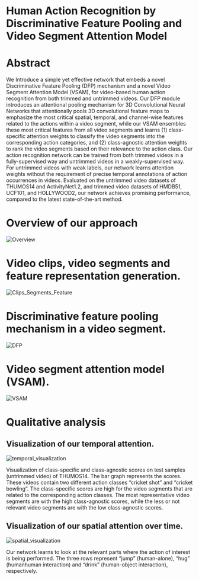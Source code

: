 # Human Action Recognition by Discriminative Feature Pooling and Video Segment Attention Model
# Abstract
We Introduce a simple yet effective network that embeds a novel Discriminative Feature Pooling (DFP) mechanism and a novel Video Segment Attention Model (VSAM), for video-based human action recognition from both trimmed and untrimmed videos. Our DFP module introduces an attentional pooling mechanism for 3D Convolutional Neural Networks that attentionally pools 3D convolutional feature maps to emphasize the most critical spatial, temporal, and channel-wise features related to the actions within a video segment, while our VSAM ensembles these most critical features from all video segments and learns (1) class-specific attention weights to classify the video segments into the corresponding action categories, and (2) class-agnostic attention weights to rank the video segments based on their relevance to the action class. Our action recognition network can be trained from both trimmed videos in a fully-supervised way and untrimmed videos in a weakly-supervised way. For untrimmed videos with weak labels, our network learns attention weights without the requirement of precise temporal annotations of action occurrences in videos. Evaluated on the untrimmed video datasets of THUMOS14 and ActivityNet1.2, and trimmed video datasets of HMDB51, UCF101, and HOLLYWOOD2, our network achieves promising performance, compared to the latest state-of-the-art method.
# Overview of our approach
![Overview](https://user-images.githubusercontent.com/59179258/214441791-1b79abbc-dea2-45e0-992a-24031cf31370.png)

# Video clips, video segments and feature representation generation.
![Clips_Segments_Feature](https://user-images.githubusercontent.com/59179258/214441821-1837b0ce-d8f5-47f0-8f01-6216a7f9e9e4.png)

# Discriminative feature pooling mechanism in a video segment.
![DFP](https://user-images.githubusercontent.com/59179258/214441852-eb063b58-0acf-4440-8730-a2681f6e3c4c.png)

# Video segment attention model (VSAM).
![VSAM](https://user-images.githubusercontent.com/59179258/214441868-0e6b129a-c0c3-4fc9-9518-8b55daa4a504.png)

# Qualitative analysis

## Visualization of our temporal attention.

![temporal_visualization](https://user-images.githubusercontent.com/59179258/214442730-8d1033d2-e182-473d-9661-885efbddfc3a.png)

Visualization of class-specific and class-agnostic scores on test samples (untrimmed video) of THUMOS14. The bar graph represents the scores.
These videos contain two different action classes “cricket shot” and “cricket bowling”. The class-specific scores are high for the video segments that are
related to the corresponding action classes. The most representative video segments are with the high class-agnostic scores, while the less or not relevant video segments are with the low class-agnostic scores.

## Visualization of our spatial attention over time.

![spatial_visualization](https://user-images.githubusercontent.com/59179258/214442746-7226c1d9-ef52-4bbc-addf-bdb0454fc435.png)

Our network learns to look at the relevant parts where the action of interest is being performed. The three rows represent “jump” (human-alone), “hug” (humanhuman interaction) and “drink” (human-object interaction), respectively.

